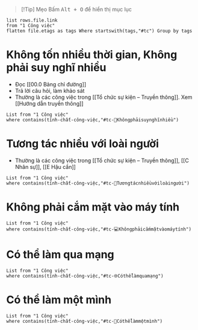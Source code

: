 > [!Tip] Mẹo
> Bấm <kbd>Alt + O</kbd> để hiển thị mục lục

```dataview
list rows.file.link
from "1 Công việc" 
flatten file.etags as tags Where startswith(tags,"#tc") Group by tags
```

# Không tốn nhiều thời gian, Không phải suy nghĩ nhiều
- Đọc [[00.0 Bảng chỉ đường]]
- Trả lời câu hỏi, làm khảo sát
- Thường là các công việc trong [[Tổ chức sự kiện – Truyền thông]]. Xem [[Hướng dẫn truyền thông]]
```dataview 
List from "1 Công việc" 
where contains(tính-chất-công-việc,"#tc-🧠Khôngphảisuynghĩnhiều")
```

# Tương tác nhiều với loài người
- Thường là các công việc trong [[Tổ chức sự kiện – Truyền thông]], [[C Nhân sự]], [[E Hậu cần]]
```dataview
List from "1 Công việc" 
where contains(tính-chất-công-việc,"#tc-🥳Tươngtácnhiềuvớiloàingười")
```

# Không phải cắm mặt vào máy tính
```dataview
List from "1 Công việc" 
where contains(tính-chất-công-việc,"#tc-💻Khôngphảicắmmặtvàomáytính")
```
# Có thể làm qua mạng
```dataview
List from "1 Công việc" 
where contains(tính-chất-công-việc,"#tc-🌐Cóthểlàmquamạng")
```

# Có thể làm một mình
```dataview
List from "1 Công việc" 
where contains(tính-chất-công-việc,"#tc-🧍Cóthểlàmmộtmình")
```
